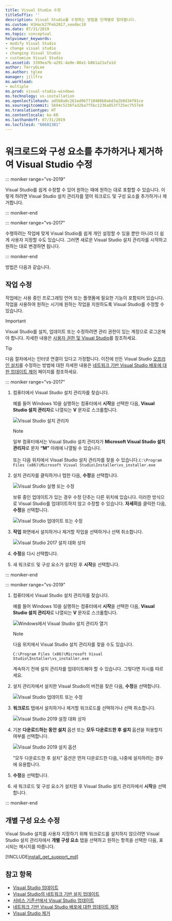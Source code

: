 ```yaml
---
title: Visual Studio 수정
titleSuffix: ''
description: Visual Studio를 수정하는 방법을 단계별로 알아봅니다.
ms.custom: H1Hack27Feb2017,seodec18
ms.date: 07/31/2019
ms.topic: conceptual
helpviewer_keywords:
- modify Visual Studio
- change visual studio
- changing Visual Studio
- customize Visual Studio
ms.assetid: 3399ea7b-a291-4a9e-80a1-b861a21afa1d
author: TerryGLee
ms.author: tglee
manager: jillfra
ms.workload:
- multiple
ms.prod: visual-studio-windows
ms.technology: vs-installation
ms.openlocfilehash: ad5b8a0c261ed967710480b0abd3a2b9d34f01ce
ms.sourcegitcommit: 5694c5236fa32ba7f5bc1236a853f725ec7557e9
ms.translationtype: HT
ms.contentlocale: ko-KR
ms.lasthandoff: 07/31/2019
ms.locfileid: "68681381"
---
```

# <a name="modify-visual-studio-by-adding-or-removing-workloads-and-components"></a>워크로드와 구성 요소를 추가하거나 제거하여 Visual Studio 수정

::: moniker range="vs-2019"

Visual Studio를 쉽게 수정할 수 있어 원하는 때에 원하는 대로 포함할 수 있습니다. 이렇게 하려면 Visual Studio 설치 관리자를 열어 워크로드 및 구성 요소를 추가하거나 제거합니다.

::: moniker-end

::: moniker range="vs-2017"

수행하려는 작업에 맞게 Visual Studio를 쉽게 개인 설정할 수 있을 뿐만 아니라 더 쉽게 사용자 지정할 수도 있습니다. 그러면 새로운 Visual Studio 설치 관리자를 시작하고 원하는 대로 변경하면 됩니다.

::: moniker-end

방법은 다음과 같습니다.

## <a name="modify-workloads"></a>작업 수정

 작업에는 사용 중인 프로그래밍 언어 또는 플랫폼에 필요한 기능이 포함되어 있습니다. 작업을 사용하여 원하는 시기에 원하는 작업을 지원하도록 Visual Studio를 수정할 수 있습니다.

>[!IMPORTANT]
>Visual Studio를 설치, 업데이트 또는 수정하려면 관리 권한이 있는 계정으로 로그온해야 합니다. 자세한 내용은 [사용자 권한 및 Visual Studio](../ide/user-permissions-and-visual-studio.md)를 참조하세요.

>[!TIP]
> 다음 절차에서는 인터넷 연결이 있다고 가정합니다. 이전에 만든 Visual Studio [오프라인 설치](create-an-offline-installation-of-visual-studio.md)를 수정하는 방법에 대한 자세한 내용은 [네트워크 기반 Visual Studio 배포에 대한 업데이트 제어](controlling-updates-to-visual-studio-deployments.md) 페이지를 참조하세요.

::: moniker range="vs-2017"

1. 컴퓨터에서 Visual Studio 설치 관리자를 찾습니다.

     예를 들어 Windows 10을 실행하는 컴퓨터에서 **시작**을 선택한 다음, **Visual Studio 설치 관리자**로 나열되는 **V** 문자로 스크롤합니다.

     ![Visual Studio 설치 관리자](media/vs2017-locate-the-visual-studio-installer.PNG "Microsoft Visual Studio 설치 관리자 찾기")

     >[!NOTE]
     >일부 컴퓨터에서는 Visual Studio 설치 관리자가 **Microsoft Visual Studio 설치 관리자**로 문자 **“M”** 아래에 나열될 수 있습니다.<br/><br/> 또는 다음 위치에서 Visual Studio 설치 관리자를 찾을 수 있습니다.`C:\Program Files (x86)\Microsoft Visual Studio\Installer\vs_installer.exe`

1. 설치 관리자를 클릭하거나 탭한 다음, **수정**을 선택합니다.

     ![Visual Studio 실행 또는 수정](media/modify-visual-studio.png "Visual Studio 2017 수정")

     보류 중인 업데이트가 있는 경우 수정 단추는 다른 위치에 있습니다. 이러한 방식으로 Visual Studio를 업데이트하지 않고 수정할 수 있습니다. **자세히**를 클릭한 다음, **수정**을 선택합니다.

     ![Visual Studio 업데이트 또는 수정](media/modify-or-update-visual-studio.png "Visual Studio 2017 업데이트 또는 수정")

1. **작업** 화면에서 설치하거나 제거할 작업을 선택하거나 선택 취소합니다.

    ![Visual Studio 2017 설치 대화 상자](media/vs2017-modify-workloads.PNG "Visual Studio 2017에서 작업 선택")

1. **수정**을 다시 선택합니다.

1. 새 워크로드 및 구성 요소가 설치된 후 **시작**을 선택합니다.

::: moniker-end

::: moniker range="vs-2019"

1. 컴퓨터에서 Visual Studio 설치 관리자를 찾습니다.

     예를 들어 Windows 10을 실행하는 컴퓨터에서 **시작**을 선택한 다음, **Visual Studio 설치 관리자**로 나열되는 **V** 문자로 스크롤합니다.

     ![Windows에서 Visual Studio 설치 관리자 열기](media/vs-2019/vs-installer-windows-start.png "Visual Studio 설치 관리자 열기")

     > [!NOTE]
     > 다음 위치에서 Visual Studio 설치 관리자를 찾을 수도 있습니다.
     >
     > `C:\Program Files (x86)\Microsoft Visual Studio\Installer\vs_installer.exe`

    계속하기 전에 설치 관리자를 업데이트해야 할 수 있습니다. 그렇다면 지시를 따르세요.

1. 설치 관리자에서 설치한 Visual Studio의 버전을 찾은 다음, **수정**을 선택합니다.

     ![Visual Studio 업데이트 또는 수정](media/vs-2019/vs-installer-modify.png "Visual Studio 2019 업데이트 또는 수정")

1. **워크로드** 탭에서 설치하거나 제거할 워크로드를 선택하거나 선택 취소합니다.

    ![Visual Studio 2019 설정 대화 상자](media/vs-2019/vs-installer-modify-workloads.png "Visual Studio 2019에서 작업 선택")

1. 기본 **다운로드하는 동안 설치** 옵션 또는 **모두 다운로드한 후 설치** 옵션을 허용할지 여부를 선택합니다.

    ![Visual Studio 2019 설치 옵션](media/vs-2019/vs-installer-choose-install-or-download.png "다운로드하는 동안 설치하거나 먼저 다운로드하고 나중에 설치하도록 선택")

    "모두 다운로드한 후 설치" 옵션은 먼저 다운로드한 다음, 나중에 설치하려는 경우에 유용합니다.

1. **수정**을 선택합니다.

1. 새 워크로드 및 구성 요소가 설치된 후 Visual Studio 설치 관리자에서 **시작**을 선택합니다.

::: moniker-end

## <a name="modify-individual-components"></a>개별 구성 요소 수정

Visual Studio 설치를 사용자 지정하기 위해 워크로드를 설치하지 않으려면 Visual Studio 설치 관리자에서 **개별 구성 요소** 탭을 선택하고 원하는 항목을 선택한 다음, 표시되는 메시지를 따릅니다.

[!INCLUDE[install_get_support_md](includes/install_get_support_md.md)]

## <a name="see-also"></a>참고 항목

* [Visual Studio 업데이트](update-visual-studio.md)
* [Visual Studio의 네트워크 기반 설치 업데이트](update-a-network-installation-of-visual-studio.md)
* [서비스 기준선에서 Visual Studio 업데이트](update-servicing-baseline.md)
* [네트워크 기반 Visual Studio 배포에 대한 업데이트 제어](controlling-updates-to-visual-studio-deployments.md)
* [Visual Studio 제거](uninstall-visual-studio.md)
